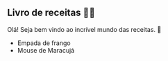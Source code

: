 ## Livro de receitas :man_cook:

Olá! Seja bem vindo ao incrível mundo das receitas. :wave:

- Empada de frango
- Mouse de Maracujá
